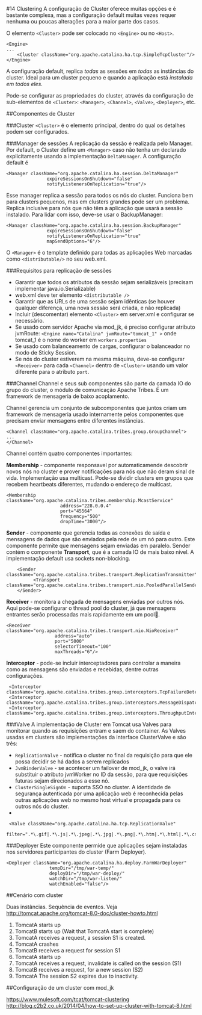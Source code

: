 #14 Clustering
A configuração de Cluster oferece muitas opções e é bastante complexa, mas a configuração default muitas vezes requer nenhuma ou poucas alterações para a maior parte dos casos.

O elemento `<Cluster>` pode ser colocado no `<Engine>` ou no `<Host>`. 

    <Engine>
    ...
        <Cluster className="org.apache.catalina.ha.tcp.SimpleTcpCluster"/>
    </Engine>

A configuração default, replica *todas* as sessões em *todas* as instâncias do cluster. Ideal para um cluster pequeno e quando a aplicação está *instalada em todos eles*.

Pode-se configurar as propriedades do cluster, através da configuração de sub-elementos de `<Cluster>`:  `<Manager>`, `<Channel>`, `<Valve>`, `<Deployer>`, etc.

##Componentes de Cluster

###Cluster
`<Cluster>` é o elemento principal, dentro do qual os detalhes podem ser configurados. 

###Manager de sessões
A replicação da sessão é realizada pelo Manager. Por default, o Cluster define um `<Manager>` caso não tenha um declarado explicitamente usando a implementação `DeltaManager`. A configuração default é

    <Manager className="org.apache.catalina.ha.session.DeltaManager"
                   expireSessionsOnShutdown="false"
                   notifyListenersOnReplication="true"/>

Esse manager replica a sessão para todos os nós do cluster. Funciona bem para clusters pequenos, mas em clusters grandes pode ser um problema. Replica inclusive para nós que não têm a aplicação que usará a sessão instalado. Para lidar com isso, deve-se usar o BackupManager:

    <Manager className="org.apache.catalina.ha.session.BackupManager"
                   expireSessionsOnShutdown="false"
                   notifyListenersOnReplication="true"
                   mapSendOptions="6"/>

O `<Manager>` é o template definido para todas as aplicações Web marcadas como `<distributable/>` no seu web.xml.

###Requisitos para replicação de sessões

* Garantir que todos os atributos da sessão sejam serializáveis (precisam implementar java.io.Serializable)
* web.xml deve ter elemento `<distributable />`
* Garantir que as URLs de uma sessão sejam idênticas (se houver qualquer diferença, uma nova sessão será criada, e não replicada)
* Incluir (descomentar) elemento `<Cluster>` em server.xml e configurar se necessário.
* Se usado com servidor Apache via mod_jk, é preciso configurar atributo jvmRoute:
`<Engine name="Catalina" jvmRoute="tomcat_1" >`
onde tomcat_1 é o nome do worker em `workers.properties`
* Se usado com balanceamento de cargas, configurar o balanceador no modo de Sticky Session.
* Se nós do cluster estiverem na mesma máquina, deve-se configurar  `<Receiver>`  para cada `<Channel>` dentro de `<Cluster>` usando um valor diferente para o atributo `port`.

###Channel
Channel e seus sub componentes são parte da camada IO do grupo do cluster, o módulo de comunicação Apache Tribes. É um framework de mensageria de baixo acoplamento.

Channel gerencia um conjunto de subcomponentes que juntos criam um framework de mensageria usado internamente pelos componentes que precisam enviar mensagens entre diferentes instâncias.

    <Channel className="org.apache.catalina.tribes.group.GroupChannel">
    ...
    </Channel>

Channel contém quatro componentes importantes:

**Membership** - componente responsavel por automaticamende descobrir novos nós no cluster e prover notificações para nós que não deram sinal de vida. Implementação usa multicast. Pode-se dividir clusters em grupos que recebem heartbeats diferentes, mudando o endereço de multicast.

    <Membership className="org.apache.catalina.tribes.membership.McastService"
                        address="228.0.0.4"
                        port="45564"
                        frequency="500"
                        dropTime="3000"/>
                        
**Sender** - componente que gerencia todas as conexões de saída e mensagens de dados que são enviados pela rede de um nó para outro. Este componente permite que mensagens sejam enviadas em paralelo. Sender contém o componente **Transport**, que é a camada IO de mais baixo nível. A implementação default usa sockets non-blocking.

        <Sender className="org.apache.catalina.tribes.transport.ReplicationTransmitter">
              <Transport className="org.apache.catalina.tribes.transport.nio.PooledParallelSender"/>
        </Sender>

**Receiver** - monitora a chegada de mensagens enviadas por outros nós. Aqui pode-se configurar o thread pool do cluster, já que mensagens entrantes serão processadas mais rapidamente em um pool.

    <Receiver className="org.apache.catalina.tribes.transport.nio.NioReceiver"
                      address="auto"
                      port="5000"
                      selectorTimeout="100"
                      maxThreads="6"/>
                      
**Interceptor** - pode-se incluir interceptadores para controlar a maneira como as mensagens são enviadas e recebidas, dentre outras configurações.

     <Interceptor className="org.apache.catalina.tribes.group.interceptors.TcpFailureDetector"/>
     <Interceptor className="org.apache.catalina.tribes.group.interceptors.MessageDispatch15Interceptor"/>
     <Interceptor className="org.apache.catalina.tribes.group.interceptors.ThroughputInterceptor"/>

###Valve
A implementação de Cluster em Tomcat usa Valves para monitorar quando as requisições entram e saem do container. As Valves usadas em clusters são implementações da interface ClusterValve e são três:

* `ReplicationValve` - notifica o cluster no final da requisição para que ele possa decidir se há dados a serem replicados
* `JvmBinderValve` - se acontecer um failover de mod_jk, o valve irá substituir o atributo jvmWorker no ID da sessão, para que requisições futuras sejam direcionados a esse nó. 
* `ClusterSingleSignOn` - suporta SSO no cluster. A identidade de segurança autenticada por uma aplicação web é reconhecida pelas outras aplicações web no mesmo host virtual e propagada para os outros nós do cluster.
* 

     <Valve className="org.apache.catalina.ha.tcp.ReplicationValve"
                 filter=".*\.gif|.*\.js|.*\.jpeg|.*\.jpg|.*\.png|.*\.htm|.*\.html|.*\.css|.*\.txt"/>


###Deployer
Este componente permide que aplicações sejam instaladas nos servidores participantes do cluster (Farm Deployer).

    <Deployer className="org.apache.catalina.ha.deploy.FarmWarDeployer"
                    tempDir="/tmp/war-temp/"
                    deployDir="/tmp/war-deploy/"
                    watchDir="/tmp/war-listen/"
                    watchEnabled="false"/>

##Cenário com cluster

Duas instâncias. Sequência de eventos. Veja http://tomcat.apache.org/tomcat-8.0-doc/cluster-howto.html

1. TomcatA starts up
2. TomcatB starts up (Wait that TomcatA start is complete)
3. TomcatA receives a request, a session S1 is created.
4. TomcatA crashes
5. TomcatB receives a request for session S1
6. TomcatA starts up
7. TomcatA receives a request, invalidate is called on the session (S1)
8. TomcatB receives a request, for a new session (S2)
9. TomcatA The session S2 expires due to inactivity.

##Configuração de um cluster com mod_jk

https://www.mulesoft.com/tcat/tomcat-clustering
http://blog.c2b2.co.uk/2014/04/how-to-set-up-cluster-with-tomcat-8.html

